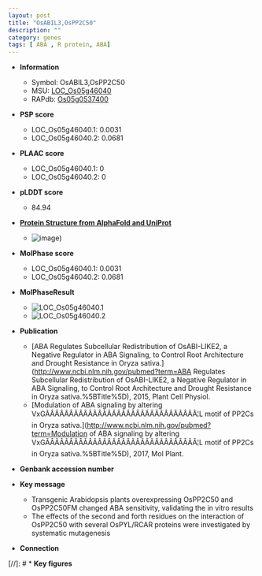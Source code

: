 ```yaml
---
layout: post
title: "OsABIL3,OsPP2C50"
description: ""
category: genes
tags: [ ABA , R protein, ABA]
---
```


* **Information**  
    + Symbol: OsABIL3,OsPP2C50  
    + MSU: [LOC_Os05g46040](http://rice.plantbiology.msu.edu/cgi-bin/ORF_infopage.cgi?orf=LOC_Os05g46040)  
    + RAPdb: [Os05g0537400](http://rapdb.dna.affrc.go.jp/viewer/gbrowse_details/irgsp1?name=Os05g0537400)  

* **PSP score**  
    + LOC_Os05g46040.1: 0.0031 
    + LOC_Os05g46040.2: 0.0681 

* **PLAAC score**  
    + LOC_Os05g46040.1: 0 
    + LOC_Os05g46040.2: 0 

* **pLDDT score**
    + 84.94

* **[Protein Structure from AlphaFold and UniProt](https://www.uniprot.org/uniprotkb/Q6L5H6/entry#structure)**
    + ![image](https://ricepsp.github.io/images/Q6/AF-Q6L5H6-F1.png))

* **MolPhase score**
    + LOC_Os05g46040.1: 0.0031
    + LOC_Os05g46040.2: 0.0681

* **MolPhaseResult**
    + ![LOC_Os05g46040.1](https://ricepsp.github.io/pictures/LOC_Os05g/LOC_Os05g46040.1.png)
    + ![LOC_Os05g46040.2](https://ricepsp.github.io/pictures/LOC_Os05g/LOC_Os05g46040.2.png)

* **Publication**  
    + [ABA Regulates Subcellular Redistribution of OsABI-LIKE2, a Negative Regulator in ABA Signaling, to Control Root Architecture and Drought Resistance in Oryza sativa.](http://www.ncbi.nlm.nih.gov/pubmed?term=ABA Regulates Subcellular Redistribution of OsABI-LIKE2, a Negative Regulator in ABA Signaling, to Control Root Architecture and Drought Resistance in Oryza sativa.%5BTitle%5D), 2015, Plant Cell Physiol.
    + [Modulation of ABA signaling by altering VxGÃÂÃÂÃÂÃÂÃÂÃÂÃÂÃÂÃÂÃÂÃÂÃÂÃÂÃÂÃÂÃÂ¦L motif of PP2Cs in Oryza sativa.](http://www.ncbi.nlm.nih.gov/pubmed?term=Modulation of ABA signaling by altering VxGÃÂÃÂÃÂÃÂÃÂÃÂÃÂÃÂÃÂÃÂÃÂÃÂÃÂÃÂÃÂÃÂ¦L motif of PP2Cs in Oryza sativa.%5BTitle%5D), 2017, Mol Plant.

* **Genbank accession number**  

* **Key message**  
    + Transgenic Arabidopsis plants overexpressing OsPP2C50 and OsPP2C50FM changed ABA sensitivity, validating the in vitro results
    + The effects of the second and forth residues on the interaction of OsPP2C50 with several OsPYL/RCAR proteins were investigated by systematic mutagenesis

* **Connection**  

[//]: # * **Key figures**  


